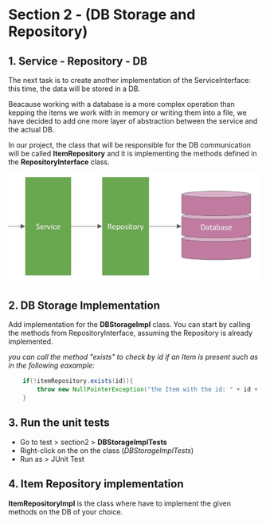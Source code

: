 # Section 2 - (DB Storage and Repository)

## 1. Service - Repository - DB

The next task is to create another implementation of the ServiceInterface: this time, the data will be stored in a DB.

Beacause working with a database is a more complex operation than kepping the items we work with in memory or writing them into a file, we have decided to add one more layer of abstraction between the service and the actual DB.

In our project, the class that will be responsible for the DB communication will be called **ItemRepository** and it is implementing the methods defined in the **RepositoryInterface** class.

![fig1.](../img/fig1.JPG)

## 2. DB Storage Implementation

Add implementation for the **DBStorageImpl** class. You can start by calling the methods from RepositoryInterface, assuming the Repository is already implemented.

*you can call the method "exists" to check by id if an Item is present such as in the following eaxample:*

```java
    if(!itemRepository.exists(id)){
        throw new NullPointerException("the Item with the id: " + id + " was not added to the DB");
    }
```

## 3. Run the unit tests

- Go to test > section2 > **DBStorageImplTests**
- Right-click on the on the class (*DBStorageImplTests*)
- Run as > JUnit Test

## 4. Item Repository implementation

**ItemRepositoryImpl** is the class where have to implement the given methods on the DB of your choice.  
